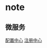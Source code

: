 # note

## 微服务

[配置中心](https://github.com/jianghs/note/blob/main/micro-service/configuration-center.md)
[注册中心](https://github.com/jianghs/note/blob/main/micro-service/registry-center.md)

